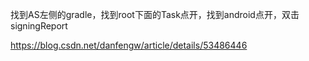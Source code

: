 找到AS左侧的gradle，找到root下面的Task点开，找到android点开，双击signingReport 

https://blog.csdn.net/danfengw/article/details/53486446